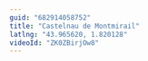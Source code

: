 ```yaml
---
guid: "682914058752"
title: "Castelnau de Montmirail"
latlng: "43.965620, 1.820128"
videoId: "ZK0ZBirjOw8" 
---
```

